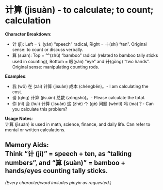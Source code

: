 # **计算 (jìsuàn) - to calculate; to count; calculation**

**Character Breakdown**:  
- 计 (jì): Left = 讠(yán) “speech” radical, Right = 十(shí) “ten”. Original sense: to count or discuss verbally.  
- 算 (suàn): Top = ⺮(zhú) “bamboo” radical (related to bamboo tally sticks used in counting), Bottom = 眼(yǎn) “eye” and 廾(gǒng) “two hands”. Original sense: manipulating counting rods.

**Examples**:  
- 我 (wǒ) 在 (zài) 计算 (jìsuàn) 成本 (chéngběn)。- I am calculating the cost.  
- 请 (qǐng) 计算 (jìsuàn) 总数 (zǒngshù)。- Please calculate the total.  
- 你 (nǐ) 会 (huì) 计算 (jìsuàn) 这 (zhè) 个 (gè) 问题 (wèntí) 吗 (ma)？- Can you calculate this problem?

**Usage Notes**:  
计算 (jìsuàn) is used in math, science, finance, and daily life. Can refer to mental or written calculations.

**Memory Aids**:  
Think “计 (jì)” = speech + ten, as “talking numbers”, and “算 (suàn)” = bamboo + hands/eyes counting tally sticks.  
---  
*(Every character/word includes pinyin as requested.)*